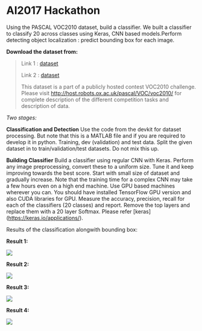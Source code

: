 # AI2017 Hackathon


Using the PASCAL VOC2010 dataset, build a classifier. We built a classifier to classify 20 across classes using Keras, CNN based models.Perform detecting object localization : predict bounding box for each image.


**Download the dataset from:**
>Link 1 : [dataset](https://drive.google.com/open?id=1K2CuUPANucTAvTX_f7Qg7eN8kqBCA9oZ)
>
>Link 2 : [dataset](https://drive.google.com/open?id=1XNX2oqoJqa6wJAAhcetPOM6du9MT38r)
>
>This dataset is a part of a publicly hosted contest VOC2010 challenge. Please visit http://host.robots.ox.ac.uk/pascal/VOC/voc2010/ for
complete description of the different competition tasks and description of data.

*Two stages:*

**Classification and Detection**
Use the code from the devkit for dataset processing. But note that this is a MATLAB file and if you are required to develop it in python. 
Training, dev (validation) and test data. Split the given dataset in to train/validation/test datasets. Do not mix this up.

**Building Classifier**
Build a classifier using regular CNN with Keras.
Perform any image preprocessing, convert these to a uniform size.
Tune it and keep improving towards the best score.
Start with small size of dataset and gradually increase. Note that the training time for a complex CNN may take a few hours even on a high end machine. Use GPU based machines wherever you can. You should have installed TensorFlow GPU version and also CUDA libraries for GPU.
Measure the accuracy, precision, recall for each of the classifiers (20 classes) and report. Remove the top layers and replace them with a 20 layer Softmax. Please refer [keras] (https://keras.io/applications/).


Results of the classification alongwith bounding box:

**Result 1:**

![](https://image.ibb.co/eecwHG/2007_000272.jpg)

**Result 2:**

![](https://image.ibb.co/g4SwHG/2008_006623.jpg)

**Result 3:**

![](https://image.ibb.co/jLRCrb/2008_006637.jpg)

**Result 4:**

![](https://image.ibb.co/nfASPw/2010_006535.jpg)
